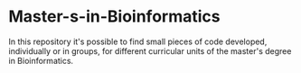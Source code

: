# Master-s-in-Bioinformatics
In this repository it's possible to find small pieces of code developed, individually or in groups, for different curricular units of the master's degree in Bioinformatics.

